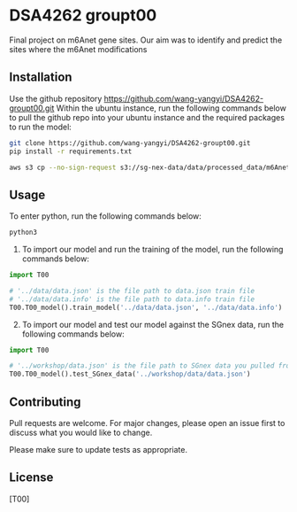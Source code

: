 # DSA4262 groupt00

Final project on m6Anet gene sites. Our aim was to identify and predict the sites where the m6Anet modifications

## Installation

Use the github repository https://github.com/wang-yangyi/DSA4262-groupt00.git
Within the ubuntu instance, run the following commands below to pull the github repo into your ubuntu instance and the required packages to run the model:

```bash
git clone https://github.com/wang-yangyi/DSA4262-groupt00.git
pip install -r requirements.txt

aws s3 cp --no-sign-request s3://sg-nex-data/data/processed_data/m6Anet/SGNex_Hct116_directRNA_replicate4_run3/data.json workshop/data

```

## Usage

To enter python, run the following commands below:

```bash
python3
```

1. To import our model and run the training of the model, run the following commands below:

```python
import T00

# '../data/data.json' is the file path to data.json train file 
# '../data/data.info' is the file path to data.info train file 
T00.T00_model().train_model('../data/data.json', '../data/data.info')

```

2. To import our model and test our model against the SGnex data, run the following commands below:

```python
import T00

# '../workshop/data.json' is the file path to SGnex data you pulled from the S3
T00.T00_model().test_SGnex_data('../workshop/data/data.json')

```


## Contributing
Pull requests are welcome. For major changes, please open an issue first to discuss what you would like to change.

Please make sure to update tests as appropriate.

## License
[T00]
